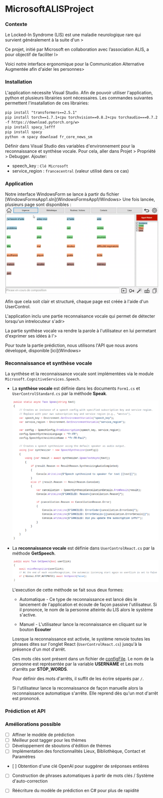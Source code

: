 # MicrosoftALISProject
### Contexte
Le Locked-In Syndrome (LIS) est une maladie neurologique rare qui survient généralement à la suite d'un >

Ce projet, initié par Microsoft en collaboration avec l’association ALIS, a pour objectif de faciliter l>

Voici notre interface ergonomique pour la Communication Alternative Augmentée afin d'aider les personnes>

### Installation

L'application nécessite Visual Studio.
Afin de pouvoir utiliser l'application, python et plusieurs librairies sont nécessaires.
Les commandes suivantes permettent l'insatallation de ces librairies:
```
pip install "transformers==2.5.1"
pip install torch==1.7.1+cpu torchvision==0.8.2+cpu torchaudio===0.7.2 -f https://download.pytorch.org/w>
pip install spacy_lefff
pip install spacy
python -m spacy download fr_core_news_sm
```

Définir dans Visual Studio des variables d'environnement pour la reconnaissance et synthèse vocale. Pour cela, aller dans Projet > Propriété > Debugger. Ajouter:
- speech_key : `Clé Microsoft`
- service_region : `francecentral` (valeur utilisé dans ce cas)

### Application

Notre interface WindowsForm se lance à partir du fichier [WindowsFormsApp1.sln](WindowsFormsApp1/Windows>
Une fois lancée, plusieurs page sont disponibles :
![aLIS_demo](WindowsFormsApp1/Images/demo/aLIS_demo.gif)

Afin que cela soit clair et structuré, chaque page est créée à l'aide d'un UserControl.

L'application inclu une partie reconnaisance vocale qui permet de détecter lorsqu'un intrelocuteur s'adr>

La partie synthèse vocale va rendre la parole à l'utilisateur en lui permetant d'exprimer ses idées à l'>

Pour toute la partie prédiction, nous utilisons l'API que nous avons développé, disponible [ici](Windows>

### Reconnaissance et synthèse vocale

La synthèse et la reconnaissance vocale sont implémentées via le module `Microsoft.CognitiveServices.Speech`. 
* La **synthèse vocale** est définie dans les documents `Form1.cs` et `UserControlStandard.cs` par la méthode **Speak**.

    ![synthèse_vocale_function](WindowsFormsApp1/Images/demo/voice_synthesis.png)
* La **reconnaissance vocale** est définie dans `UserControlReact.cs` par la méthode **GetSpeech**.

    ![getSPeech_function](WindowsFormsApp1/Images/demo/getSpeech_function.png)

  L'execution de cette méthode se fait sous deux formes:
  * Automatique - Ce type de reconnaissance est lancé dès le lancement de l'application et écoute de façon passive l'utilisateur. Si il prononce, le nom de la personne atteinte du LIS alors le système s'active.
  
  * Manuel - L'utilisateur lance la reconnaissance en cliquant sur le bouton **Ecouter**

  Losrque la reconnaissance est activée, le système renvoie toutes les phrases dites sur l'onglet React (`UserControlReact.cs`) jusqu'à la présence d'un mot d'arrêt.

  Ces mots clés sont présent dans un fichier de [configFile](WindowsFormsApp1/Config/configFile). Le nom de la personne est représentée par la variable **USERNAME** et Les mots d'arrêts par **STOP_WORDS**.

  Pour définir des mots d'arrêts, il suffit de les écrire séparés par `/`.

  Si l'utilisateur lance la reconnaissance de façon manuelle alors la reconnaissance automatique s'arrête. Elle reprend dès qu'un mot d'arrêt est prononcé.

### Prédiction et API

### Améliorations possible

- [ ] Affiner le modèle de prédiction
- [ ] Meilleur post tagger pour les thèmes
- [ ] Développement de sboutons d'édition de thèmes
- [ ] Implémentation des fonctionnalités Lieux, Bibliothèque, Contact et Paramètres
- [ ] Obtention d'une clé OpenAI pour suggérer de sréponses entières
- [ ] Construction de phrases automatiques à partir de mots clés / Système d'auto-correction
- [ ] Réécriture du modèle de prédiction en C# pour plus de rapidité

